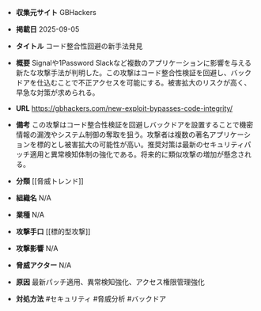 - **収集元サイト**
GBHackers

- **掲載日**
2025-09-05

- **タイトル**
コード整合性回避の新手法発見

- **概要**
Signalや1Password Slackなど複数のアプリケーションに影響を与える新たな攻撃手法が判明した。この攻撃はコード整合性検証を回避し、バックドアを仕込むことで不正アクセスを可能にする。被害拡大のリスクが高く、早急な対策が求められる。

- **URL**
https://gbhackers.com/new-exploit-bypasses-code-integrity/

- **備考**
この攻撃はコード整合性検証を回避しバックドアを設置することで機密情報の漏洩やシステム制御の奪取を狙う。攻撃者は複数の著名アプリケーションを標的とし被害拡大の可能性が高い。推奨対策は最新のセキュリティパッチ適用と異常検知体制の強化である。将来的に類似攻撃の増加が懸念される。

- **分類**
[[脅威トレンド]]

- **組織名**
N/A

- **業種**
N/A

- **攻撃手口**
[[標的型攻撃]]

- **攻撃影響**
N/A

- **脅威アクター**
N/A

- **原因**
最新パッチ適用、異常検知強化、アクセス権限管理強化

- **対処方法**
#セキュリティ #脅威分析 #バックドア
